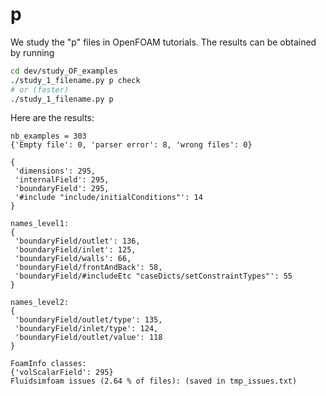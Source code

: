 # p

We study the "p" files in OpenFOAM tutorials. The results can be obtained
by running

```sh
cd dev/study_OF_examples
./study_1_filename.py p check
# or (faster)
./study_1_filename.py p
```

Here are the results:

```
nb_examples = 303
{'Empty file': 0, 'parser error': 8, 'wrong files': 0}

{
 'dimensions': 295,
 'internalField': 295,
 'boundaryField': 295,
 '#include "include/initialConditions"': 14
}

names_level1:
{
 'boundaryField/outlet': 136,
 'boundaryField/inlet': 125,
 'boundaryField/walls': 66,
 'boundaryField/frontAndBack': 58,
 'boundaryField/#includeEtc "caseDicts/setConstraintTypes"': 55
}

names_level2:
{
 'boundaryField/outlet/type': 135,
 'boundaryField/inlet/type': 124,
 'boundaryField/outlet/value': 118
}

FoamInfo classes:
{'volScalarField': 295}
Fluidsimfoam issues (2.64 % of files): (saved in tmp_issues.txt)

```
